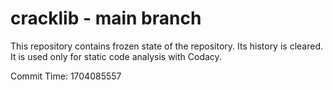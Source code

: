 # cracklib - main branch

This repository contains frozen state of the repository.
Its history is cleared. It is used only for static code
analysis with Codacy.

Commit Time: 1704085557